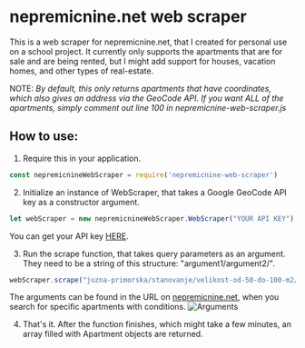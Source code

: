 # nepremicnine.net web scraper
This is a web scraper for nepremicnine.net, that I created for personal use on a school project. It currently only supports the apartments that are for sale and are being rented, but I might add support for houses, vacation homes, and other types of real-estate.

NOTE: *By default, this only returns apartments that have coordinates, which also gives an address via the GeoCode API. If you want ALL of the apartments, simply comment out line 100 in nepremicnine-web-scraper.js*

## How to use:

1. Require this in your application.
```javascript
const nepremicnineWebScraper = require('nepremicnine-web-scraper')
```

2. Initialize an instance of WebScraper, that takes a Google GeoCode API key as a constructor argument. 
```javascript
let webScraper = new nepremicnineWebScraper.WebScraper("YOUR API KEY")
```
You can get your API key [HERE](https://developers.google.com/maps/documentation/geocoding/get-api-key).

3. Run the scrape function, that takes query parameters as an argument. They need to be a string of this structure: "argument1/argument2/".
```javascript
webScraper.scrape("juzna-primorska/stanovanje/velikost-od-50-do-100-m2/")
```
The arguments can be found in the URL on [nepremicnine.net](https://www.nepremicnine.net/), when you search for specific apartments with conditions.
![Arguments](https://user-images.githubusercontent.com/48378286/168442605-16cec95e-d890-496f-a854-977f579d533e.png)

4. That's it. After the function finishes, which might take a few minutes, an array filled with Apartment objects are returned. 

